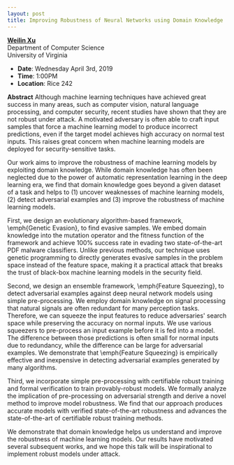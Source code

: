 ```yaml
---
layout: post
title: Improving Robustness of Neural Networks using Domain Knowledge
---
```


**[Weilin Xu](https://xuweilin.org/)**<br>
Department of Computer Science<br>
University of Virginia

- **Date**: Wednesday April 3rd, 2019
- **Time**: 1:00PM
- **Location**: Rice 242

**Abstract** Although machine learning techniques have achieved great success in many areas, such as computer vision, natural language processing, and computer security, recent studies have shown that they are not robust under attack. A motivated adversary is often able to craft input samples that force a machine learning model to produce incorrect predictions, even if the target model achieves high accuracy on normal test inputs. This raises great concern when machine learning models are deployed for security-sensitive tasks. 

Our work aims to improve the robustness of machine learning models by exploiting domain knowledge. While domain knowledge has often been neglected due to the power of automatic representation learning in the deep learning era, we find that domain knowledge goes beyond a given dataset of a task and helps to (1) uncover weaknesses of machine learning models, (2) detect adversarial examples and (3) improve the robustness of machine learning models.

First, we design an evolutionary algorithm-based framework, \emph{Genetic Evasion}, to find evasive samples. We embed domain knowledge into the mutation operator and the fitness function of the framework and achieve 100\% success rate in evading two state-of-the-art PDF malware classifiers. Unlike previous methods, our technique uses genetic programming to directly generates evasive samples in the problem space instead of the feature space, making it a practical attack that breaks the trust of black-box machine learning models in the security field.

Second, we design an ensemble framework, \emph{Feature Squeezing}, to detect adversarial examples against deep neural network models using simple pre-processing. We employ domain knowledge on signal processing that natural signals are often redundant for many perception tasks. Therefore, we can squeeze the input features to reduce adversaries' search space while preserving the accuracy on normal inputs. 
We use various squeezers to pre-process an input example before it is fed into a model. The difference between those predictions is often small for normal inputs due to redundancy, while the difference can be large for adversarial examples. We demonstrate that \emph{Feature Squeezing} is empirically effective and inexpensive in detecting adversarial examples generated by many algorithms.

Third, we incorporate simple pre-processing with certifiable robust training and formal verification to train provably-robust models. We formally analyze the implication of pre-processing on adversarial strength and derive a novel method to improve model robustness. We find that our approach produces accurate models with verified state-of-the-art robustness and advances the state-of-the-art of certifiable robust training methods.

We demonstrate that domain knowledge helps us understand and improve the robustness of machine learning models. Our results have motivated several subsequent works, and we hope this talk will be inspirational to implement robust models under attack.